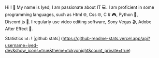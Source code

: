 Hi ! 👋
My name is Iyed, I am passionate about IT 💻.
I am proficient in some programming languages, such as Html 🌐, Css 🌐, C # 🎮, Python 🐍, Discord.js 🤖. I regularly use video editing software, Sony Vegas 🎬, Adobe After Effect 🎥.

Statistics 📊:
! [github stats] (https://github-readme-stats.vercel.app/api?username=iyed-dev&show_icons=true&theme=tokyonight&count_private=true)
